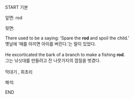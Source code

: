 START
기본

앞면:
rod


뒷면:
<div>There used to be a saying: ‘Spare the <b>rod </b>and spoil the child.’ </div><div><div>옛날에 ‘매를 아끼면 아이를 버린다.’는 말이 있었다.</div></div><div><br></div><div><div>He excorticated the bark of a branch to make a fishing <b>rod</b>. </div><div><div>그는 낚싯대를 만들려고 잔 나뭇가지의 껍질을 벗겼다.</div></div></div><div><br></div><div>막대기 , 회초리</div>


해석:

END